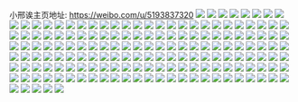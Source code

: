 小邢诶主页地址: https://weibo.com/u/5193837320 
![](https://wx4.sinaimg.cn/mw2000/005FuOlGly1h9i9aou073j30u00u0ws5.jpg) 
![](https://wx4.sinaimg.cn/mw2000/005FuOlGly1h9i9aohg2ej30u00u0jy9.jpg) 
![](https://wx4.sinaimg.cn/mw2000/005FuOlGly1h2po4tz5w5j31sc1sckjl.jpg) 
![](https://wx4.sinaimg.cn/mw2000/005FuOlGly1h2po4wovpaj32c02c0x6q.jpg) 
![](https://wx4.sinaimg.cn/mw2000/005FuOlGly1h2po4yzn7vj32c0358x6p.jpg) 
![](https://wx4.sinaimg.cn/mw2000/005FuOlGly1h2po512srgj32c02c0hdu.jpg) 
![](https://wx4.sinaimg.cn/mw2000/005FuOlGly1h2po56kcojj32c0340hdx.jpg) 
![](https://wx4.sinaimg.cn/mw2000/005FuOlGly1h2po5e0fdqj32c0340e83.jpg) 
![](https://wx4.sinaimg.cn/mw2000/005FuOlGly1h2po5i101tj32c0340kjp.jpg) 
![](https://wx4.sinaimg.cn/mw2000/005FuOlGly1h2po595rtlj32c02c04qr.jpg) 
![](https://wx4.sinaimg.cn/mw2000/005FuOlGly1h2po5alu0sj32c02c01ky.jpg) 
![](https://wx4.sinaimg.cn/mw2000/005FuOlGly1h2gw8e8zf1j30u013ztdv.jpg) 
![](https://wx4.sinaimg.cn/mw2000/005FuOlGly1h2gw8gob0jj30u00u0juw.jpg) 
![](https://wx4.sinaimg.cn/mw2000/005FuOlGly1h2gw8h6zosj30u00u0tc9.jpg) 
![](https://wx4.sinaimg.cn/mw2000/005FuOlGly1h2gw8jo720j30u00u177j.jpg) 
![](https://wx4.sinaimg.cn/mw2000/005FuOlGly1h2bbsfh5czj32yo2yoqv6.jpg) 
![](https://wx4.sinaimg.cn/mw2000/005FuOlGly1h2bbsjhu9sj32yo2yokjm.jpg) 
![](https://wx4.sinaimg.cn/mw2000/005FuOlGly1h2bbsowrk1j32yo2yob2b.jpg) 
![](https://wx4.sinaimg.cn/mw2000/005FuOlGly1h1xaj75z2vj30u00u076u.jpg) 
![](https://wx4.sinaimg.cn/mw2000/005FuOlGly1h1k0yi4fvzj3240240b2a.jpg) 
![](https://wx4.sinaimg.cn/mw2000/005FuOlGly1h1k0ytpywaj31401hcnpd.jpg) 
![](https://wx4.sinaimg.cn/mw2000/005FuOlGly1h1k0zah3sdj32402401ky.jpg) 
![](https://wx4.sinaimg.cn/mw2000/005FuOlGly1h1k109k42ij31vz1vznp0.jpg) 
![](https://wx4.sinaimg.cn/mw2000/005FuOlGly1h1k0zv49k9j3240240b2a.jpg) 
![](https://wx4.sinaimg.cn/mw2000/005FuOlGly1h1k10okwrcj32402401ky.jpg) 
![](https://wx4.sinaimg.cn/mw2000/005FuOlGly1h11h3708iuj30u00ud48h.jpg) 
![](https://wx4.sinaimg.cn/mw2000/005FuOlGly1h11h38p9b7j30u00u0dlz.jpg) 
![](https://wx4.sinaimg.cn/mw2000/005FuOlGly1h11h37vc8cj30u01s6dyz.jpg) 
![](https://wx4.sinaimg.cn/mw2000/005FuOlGly1h11h39fbotj30u00u0dmp.jpg) 
![](https://wx4.sinaimg.cn/mw2000/005FuOlGly1h11h3fslatj30u00u0qgz.jpg) 
![](https://wx4.sinaimg.cn/mw2000/005FuOlGly1h11h3ljhpaj30u00ui13i.jpg) 
![](https://wx4.sinaimg.cn/mw2000/005FuOlGly1h10e2i1sgnj30oy1hcadh.jpg) 
![](https://wx4.sinaimg.cn/mw2000/005FuOlGly1h0pclxxmj1j30u019077e.jpg) 
![](https://wx4.sinaimg.cn/mw2000/005FuOlGly1h00ezohg7qj30u00u00yd.jpg) 
![](https://wx4.sinaimg.cn/mw2000/005FuOlGly1h00ezpcpctj30u00u0q7w.jpg) 
![](https://wx4.sinaimg.cn/mw2000/005FuOlGly1h00ezpuqdjj30u00u0q8c.jpg) 
![](https://wx4.sinaimg.cn/mw2000/005FuOlGly1h00ezqfiooj30u00u0n0d.jpg) 
![](https://wx4.sinaimg.cn/mw2000/005FuOlGly1gy37ap1ucjj31pj1pknpd.jpg) 
![](https://wx4.sinaimg.cn/mw2000/005FuOlGly1gy37bb0j6kj31sc1sc7wh.jpg) 
![](https://wx4.sinaimg.cn/mw2000/005FuOlGly1gy37bpozgsj31sc1sce81.jpg) 
![](https://wx4.sinaimg.cn/mw2000/005FuOlGly1gy37bxua3rj31sc1scb29.jpg) 
![](https://wx4.sinaimg.cn/mw2000/005FuOlGly1gy37c6z43yj32c02c0hdu.jpg) 
![](https://wx4.sinaimg.cn/mw2000/005FuOlGly1gy37cniuxrj31sc1sc7wh.jpg) 
![](https://wx4.sinaimg.cn/mw2000/005FuOlGly1gy37c9ce06j31sg1sg7wh.jpg) 
![](https://wx4.sinaimg.cn/mw2000/005FuOlGly1gy37cj99owj32c02c0kjm.jpg) 
![](https://wx4.sinaimg.cn/mw2000/005FuOlGly1gy37clgsxkj31sg1sg4qp.jpg) 
![](https://wx4.sinaimg.cn/mw2000/005FuOlGly1gxg0ggmq2zj31hc1hc19k.jpg) 
![](https://wx4.sinaimg.cn/mw2000/005FuOlGly1gwoqll582hj30sg0sgn1a.jpg) 
![](https://wx4.sinaimg.cn/mw2000/005FuOlGly1gvs06jzk4rj32dc2dc1ky.jpg) 
![](https://wx4.sinaimg.cn/mw2000/005FuOlGly1gvs06l52wwj32dc2dce82.jpg) 
![](https://wx4.sinaimg.cn/mw2000/005FuOlGly1gvs06musb6j32yo2yo4qr.jpg) 
![](https://wx4.sinaimg.cn/mw2000/005FuOlGly1gvs06o5539j33bk3bku0y.jpg) 
![](https://wx4.sinaimg.cn/mw2000/005FuOlGly1gvs06t5qbvj32yo3y8npf.jpg) 
![](https://wx4.sinaimg.cn/mw2000/005FuOlGly1gvs070q42cj32yo3y8qv8.jpg) 
![](https://wx4.sinaimg.cn/mw2000/005FuOlGly1gvs077nh2tj32yo3y8u0z.jpg) 
![](https://wx4.sinaimg.cn/mw2000/005FuOlGly1gvs07ctkkoj32yo3y81l0.jpg) 
![](https://wx4.sinaimg.cn/mw2000/005FuOlGly1gvs07pninrj33y82yokju.jpg) 
![](https://wx4.sinaimg.cn/mw2000/005FuOlGly1gvf7p1zqqkj61hc1hck2l02.jpg) 
![](https://wx4.sinaimg.cn/mw2000/005FuOlGly1gvf7p2nf3lj62zs2zskjl02.jpg) 
![](https://wx4.sinaimg.cn/mw2000/005FuOlGly1gvf7p3wbbyj62og2oge8102.jpg) 
![](https://wx4.sinaimg.cn/mw2000/005FuOlGly1gvf7p4j0a5j62og2oghdt02.jpg) 
![](https://wx4.sinaimg.cn/mw2000/005FuOlGly1gvf7p5cm3xj62og2ogb2902.jpg) 
![](https://wx4.sinaimg.cn/mw2000/005FuOlGly1gvf7p62imrj62og2og7wh02.jpg) 
![](https://wx4.sinaimg.cn/mw2000/005FuOlGly1gv4u00w1t3j62yo2yoe8402.jpg) 
![](https://wx4.sinaimg.cn/mw2000/005FuOlGly1gv4u01opt7j61a4192k5m02.jpg) 
![](https://wx4.sinaimg.cn/mw2000/005FuOlGly1gv4u051q8ij32yo2yoqv7.jpg) 
![](https://wx4.sinaimg.cn/mw2000/005FuOlGly1guomsypivzj62dc35s4qr02.jpg) 
![](https://wx4.sinaimg.cn/mw2000/005FuOlGly1gtq0onxz35j62du2bqnpe02.jpg) 
![](https://wx4.sinaimg.cn/mw2000/005FuOlGly1gtq0or1v2hj62c0340hdu02.jpg) 
![](https://wx4.sinaimg.cn/mw2000/005FuOlGly1gtq0poayp2j62u32bnx6p02.jpg) 
![](https://wx4.sinaimg.cn/mw2000/005FuOlGly1gtq0osu5lqj61sg1sg4qp02.jpg) 
![](https://wx4.sinaimg.cn/mw2000/005FuOlGly1gtq0ouafljj320a2b0npd.jpg) 
![](https://wx4.sinaimg.cn/mw2000/005FuOlGly1gtq0pjqgm7j62c02c0kjl02.jpg) 
![](https://wx4.sinaimg.cn/mw2000/005FuOlGly1gtq0pew3c6j62c02c0qv502.jpg) 
![](https://wx4.sinaimg.cn/mw2000/005FuOlGly1gtq0phqxwuj62c02c04qq02.jpg) 
![](https://wx4.sinaimg.cn/mw2000/005FuOlGly1gtq0pljkelj62c02c0u0x02.jpg) 
![](https://wx4.sinaimg.cn/mw2000/005FuOlGly1gt6srtgqn9j30ow0ghgoq.jpg) 
![](https://wx4.sinaimg.cn/mw2000/005FuOlGly1gsufev6gz3j61hc1hctjj02.jpg) 
![](https://wx4.sinaimg.cn/mw2000/005FuOlGly1gsufevoyf3j31hc1hcwnt.jpg) 
![](https://wx4.sinaimg.cn/mw2000/005FuOlGly1gsufewg3e5j31hc1hcn7d.jpg) 
![](https://wx4.sinaimg.cn/mw2000/005FuOlGly1grjw4j6mo6j60u00w4juq02.jpg) 
![](https://wx4.sinaimg.cn/mw2000/005FuOlGly1grjw4k266bj30u019077a.jpg) 
![](https://wx4.sinaimg.cn/mw2000/005FuOlGly1grjw4kvndwj30u01900uy.jpg) 
![](https://wx4.sinaimg.cn/mw2000/005FuOlGly1gqza3pl3vwj30u00u00w6.jpg) 
![](https://wx4.sinaimg.cn/mw2000/005FuOlGly1gqza3oj2iaj30u00u077u.jpg) 
![](https://wx4.sinaimg.cn/mw2000/005FuOlGly1gqza3qq4s7j30u00u078h.jpg) 
![](https://wx4.sinaimg.cn/mw2000/005FuOlGly1gqraseq8t8j30tw1obafe.jpg) 
![](https://wx4.sinaimg.cn/mw2000/005FuOlGly1gqrasi76egj30u00u00v9.jpg) 
![](https://wx4.sinaimg.cn/mw2000/005FuOlGly1gqrasfv1evj30u70u0q7o.jpg) 
![](https://wx4.sinaimg.cn/mw2000/005FuOlGly1gqrasjpinij31400u0gs5.jpg) 
![](https://wx4.sinaimg.cn/mw2000/005FuOlGly1gqraskhbfgj30vl0u0agl.jpg) 
![](https://wx4.sinaimg.cn/mw2000/005FuOlGly1gqraslpx4ij30u00ugk2q.jpg) 
![](https://wx4.sinaimg.cn/mw2000/005FuOlGly1gqrasmofo4j30u0140grn.jpg) 
![](https://wx4.sinaimg.cn/mw2000/005FuOlGly1gqratxrtmtj30u00u0jtl.jpg) 
![](https://wx4.sinaimg.cn/mw2000/005FuOlGly1gqraso0oh9j30u0140wic.jpg) 
![](https://wx4.sinaimg.cn/mw2000/005FuOlGly1gqj44vqmsfj30tz1dsagn.jpg) 
![](https://wx4.sinaimg.cn/mw2000/005FuOlGly1gpf0io1v0gj30u00u076x.jpg) 
![](https://wx4.sinaimg.cn/mw2000/005FuOlGly1gnijbk9gt4j33bk3bkqv7.jpg) 
![](https://wx4.sinaimg.cn/mw2000/005FuOlGly1gmf3gkvieyj31hc1hc7wi.jpg) 
![](https://wx4.sinaimg.cn/mw2000/005FuOlGly1gmf3gik6d2j31hc1hcb2a.jpg) 
![](https://wx4.sinaimg.cn/mw2000/005FuOlGly1gmf3gmo9xhj31hc1hc4qq.jpg) 
![](https://wx4.sinaimg.cn/mw2000/005FuOlGly1gme9ur39zvj31400u0gq2.jpg) 
![](https://wx4.sinaimg.cn/mw2000/005FuOlGly1gme9us14ctj31hc140tmr.jpg) 
![](https://wx4.sinaimg.cn/mw2000/005FuOlGly1gme9vo2ksrj31401hcdq8.jpg) 
![](https://wx4.sinaimg.cn/mw2000/005FuOlGly1gkndo41e6nj30u00u0q66.jpg) 
![](https://wx4.sinaimg.cn/mw2000/005FuOlGly1gkndo4pt71j30u0140td0.jpg) 
![](https://wx4.sinaimg.cn/mw2000/005FuOlGly1gkndo5tnyej313z0u0n3c.jpg) 
![](https://wx4.sinaimg.cn/mw2000/005FuOlGly1gkndo66ahtj30qo0qo76i.jpg) 
![](https://wx4.sinaimg.cn/mw2000/005FuOlGly1gkndo7chtxj30u00u0793.jpg) 
![](https://wx4.sinaimg.cn/mw2000/005FuOlGly1gkndo7zqr1j30u00u0q5s.jpg) 
![](https://wx4.sinaimg.cn/mw2000/005FuOlGly1gkndo8t49ej30u00u0dr3.jpg) 
![](https://wx4.sinaimg.cn/mw2000/005FuOlGly1gkndo9czzij30tw13w0zi.jpg) 
![](https://wx4.sinaimg.cn/mw2000/005FuOlGly1gkndo9ygedj31400u0n4e.jpg) 
![](https://wx4.sinaimg.cn/mw2000/005FuOlGly1gkndob0ue9j30u00u0n05.jpg) 
![](https://wx4.sinaimg.cn/mw2000/005FuOlGly1gkndobk0awj30u00u0q66.jpg) 
![](https://wx4.sinaimg.cn/mw2000/005FuOlGly1gkndoc2z06j30u00u0gp0.jpg) 
![](https://wx4.sinaimg.cn/mw2000/005FuOlGly1gkndocwc7fj30u00u0wh7.jpg) 
![](https://wx4.sinaimg.cn/mw2000/005FuOlGly1gkndodiwrfj30u00u0dmf.jpg) 
![](https://wx4.sinaimg.cn/mw2000/005FuOlGly1gkndoeb5spj30u0140ad6.jpg) 
![](https://wx4.sinaimg.cn/mw2000/005FuOlGly1gkndog1cp4j30u0140tfd.jpg) 
![](https://wx4.sinaimg.cn/mw2000/005FuOlGly1gj4fd2wdgjj30u00u0q9a.jpg) 
![](https://wx4.sinaimg.cn/mw2000/005FuOlGly1gj4fd4h06cj30u00u0jub.jpg) 
![](https://wx4.sinaimg.cn/mw2000/005FuOlGly1gj4fd4pg1pj302s02s744.jpg) 
![](https://wx4.sinaimg.cn/mw2000/005FuOlGly1gj2mnniyt7j30uh0tzgp8.jpg) 
![](https://wx4.sinaimg.cn/mw2000/005FuOlGly1gj2mnnoiryj30u00u0410.jpg) 
![](https://wx4.sinaimg.cn/mw2000/005FuOlGly1gh0vi0brlwj31hc1hch34.jpg) 
![](https://wx4.sinaimg.cn/mw2000/005FuOlGly1gh0vi0u61uj31hc1hc7hr.jpg) 
![](https://wx4.sinaimg.cn/mw2000/005FuOlGly1gh0vi1i8d6j31hc1hcdy5.jpg) 
![](https://wx4.sinaimg.cn/mw2000/005FuOlGly1gh0vi1z1kmj31hc1hc4e4.jpg) 
![](https://wx4.sinaimg.cn/mw2000/005FuOlGly1gh0vi2l5alj31hc1hc19j.jpg) 
![](https://wx4.sinaimg.cn/mw2000/005FuOlGly1gh0vi38ar6j312v1hck7l.jpg) 
![](https://wx4.sinaimg.cn/mw2000/005FuOlGly1genf5ipns1j30u00u0n08.jpg) 
![](https://wx4.sinaimg.cn/mw2000/005FuOlGly1genf67e8hkj30u00u0tbc.jpg) 
![](https://wx4.sinaimg.cn/mw2000/005FuOlGly1genf67qhtqj30u00u0dix.jpg) 
![](https://wx4.sinaimg.cn/mw2000/005FuOlGly1gek1bhzo6zj30u00u078v.jpg) 
![](https://wx4.sinaimg.cn/mw2000/005FuOlGly1gek1bikc8oj30u00u0whp.jpg) 
![](https://wx4.sinaimg.cn/mw2000/005FuOlGly1gek1bj3wvtj30ui0u00wv.jpg) 
![](https://wx4.sinaimg.cn/mw2000/005FuOlGly1g85w0j6wftj316o16oha1.jpg) 
![](https://wx4.sinaimg.cn/mw2000/005FuOlGly1g84q8aw14zj30sa1pck1e.jpg) 
![](https://wx4.sinaimg.cn/mw2000/005FuOlGly1g8398i7s49j30sg0j70ub.jpg) 
![](https://wx4.sinaimg.cn/mw2000/005FuOlGly1g827ilencxj30qo0qomxm.jpg) 
![](https://wx4.sinaimg.cn/mw2000/005FuOlGly1g803pd19saj33y82yo7wi.jpg) 
![](https://wx4.sinaimg.cn/mw2000/005FuOlGly1g7ifly1rklj31401401ky.jpg) 
![](https://wx4.sinaimg.cn/mw2000/005FuOlGly1g77cil56dxj3140140npd.jpg) 
![](https://wx4.sinaimg.cn/mw2000/005FuOlGly1g77cioep9gj30zk0zk78x.jpg) 
![](https://wx4.sinaimg.cn/mw2000/005FuOlGly1g77ciqabukj3140140npd.jpg) 
![](https://wx4.sinaimg.cn/mw2000/005FuOlGly1g77cinxudwj3140140e81.jpg) 
![](https://wx4.sinaimg.cn/mw2000/005FuOlGly1g77cixocl0j31hc1401ky.jpg) 
![](https://wx4.sinaimg.cn/mw2000/005FuOlGly1g77cir5gyij31hc1hcwsx.jpg) 
![](https://wx4.sinaimg.cn/mw2000/005FuOlGly1g77citiykjj31hc1hcx6p.jpg) 
![](https://wx4.sinaimg.cn/mw2000/005FuOlGly1g77ciu3e33j30k00iwtf7.jpg) 
![](https://wx4.sinaimg.cn/mw2000/005FuOlGly1g77civckg6j30f00f0q5z.jpg) 
![](https://wx4.sinaimg.cn/mw2000/005FuOlGly1g6e98bnj27j31hc1hckjl.jpg) 
![](https://wx4.sinaimg.cn/mw2000/005FuOlGly1g6e98c0xwaj318g18g7ci.jpg) 
![](https://wx4.sinaimg.cn/mw2000/005FuOlGly1fpkagjauzyj30qo0qon2s.jpg) 
![](https://wx4.sinaimg.cn/mw2000/005FuOlGly1fpkagh2p8uj30qo0qo77i.jpg) 
![](https://wx4.sinaimg.cn/mw2000/005FuOlGly1fpkagzj3i7j31w01w0b29.jpg) 
![](https://wx4.sinaimg.cn/mw2000/005FuOlGly1fpkah0g2p8j30sb0m1dic.jpg) 
![](https://wx4.sinaimg.cn/mw2000/005FuOlGly1fpkah2xdewj30y20zkn2r.jpg) 
![](https://wx4.sinaimg.cn/mw2000/005FuOlGly1fpkah55zpgj30zk0zkgqd.jpg) 
![](https://wx4.sinaimg.cn/mw2000/005FuOlGgy1fpigtxt8btj30qo0qojxu.jpg) 
![](https://wx4.sinaimg.cn/mw2000/005FuOlGgy1fpigu03so8j30sg0qpdwp.jpg) 
![](https://wx4.sinaimg.cn/mw2000/005FuOlGgy1fpigu2fwdmj30qo0qogxf.jpg) 
